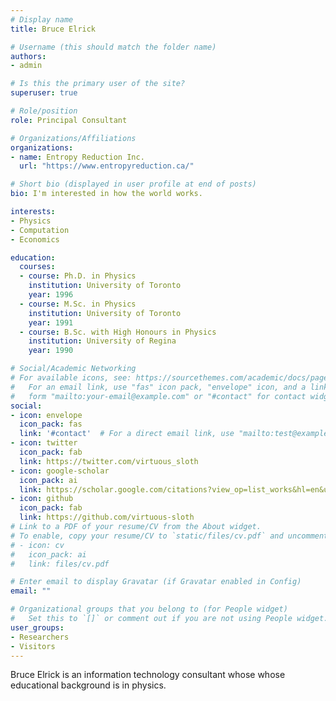 ```yaml
---
# Display name
title: Bruce Elrick

# Username (this should match the folder name)
authors:
- admin

# Is this the primary user of the site?
superuser: true

# Role/position
role: Principal Consultant

# Organizations/Affiliations
organizations:
- name: Entropy Reduction Inc.
  url: "https://www.entropyreduction.ca/"

# Short bio (displayed in user profile at end of posts)
bio: I'm interested in how the world works.

interests:
- Physics
- Computation
- Economics

education:
  courses:
  - course: Ph.D. in Physics
    institution: University of Toronto
    year: 1996
  - course: M.Sc. in Physics
    institution: University of Toronto
    year: 1991
  - course: B.Sc. with High Honours in Physics
    institution: University of Regina
    year: 1990

# Social/Academic Networking
# For available icons, see: https://sourcethemes.com/academic/docs/page-builder/#icons
#   For an email link, use "fas" icon pack, "envelope" icon, and a link in the
#   form "mailto:your-email@example.com" or "#contact" for contact widget.
social:
- icon: envelope
  icon_pack: fas
  link: '#contact'  # For a direct email link, use "mailto:test@example.org".
- icon: twitter
  icon_pack: fab
  link: https://twitter.com/virtuous_sloth
- icon: google-scholar
  icon_pack: ai
  link: https://scholar.google.com/citations?view_op=list_works&hl=en&user=j_A-8OoAAAAJ
- icon: github
  icon_pack: fab
  link: https://github.com/virtuous-sloth
# Link to a PDF of your resume/CV from the About widget.
# To enable, copy your resume/CV to `static/files/cv.pdf` and uncomment the lines below.
# - icon: cv
#   icon_pack: ai
#   link: files/cv.pdf

# Enter email to display Gravatar (if Gravatar enabled in Config)
email: ""

# Organizational groups that you belong to (for People widget)
#   Set this to `[]` or comment out if you are not using People widget.
user_groups:
- Researchers
- Visitors
---
```


Bruce Elrick is an information technology consultant whose whose educational background is in physics.
